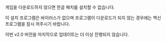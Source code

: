 게임을 다운로드하지 않으면 한글 패치를 설치할 수 없습니다.

이 설치 프로그램은 바이러스가 없으며
프로그램이 다운로드가 되지 않는 경우에는
백신 프로그램을 잠시 꺼주시기 바랍니다.
​

이번 v2.0 버전을 마지막으로 업데이트는 더 이상 진행되지 않습니다.
